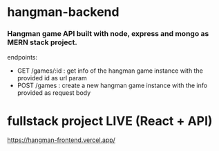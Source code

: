 # hangman-backend
### Hangman game API built with node, express and mongo as MERN stack project.

endpoints:

- GET /games/:id : get info of the hangman game instance with the provided id as url param
- POST /games : create a new hangman game instance with the info provided as request body

# fullstack project LIVE (React + API)

https://hangman-frontend.vercel.app/
